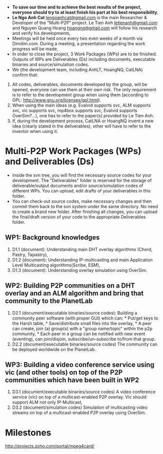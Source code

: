   * **To save our time and to achieve the best results of the project, everyone should try to at least finish his part at his best responsibility**,
  * **Le Ngo Anh Cat** <lengoanhcat@gmail.com> is the main Researcher & Developer of the "Multi-P2P" project. Le Tien Anh <letienanh@gmail.com> and Nguyen Quang Hoang <hoangnq@gmail.com> will follow his research and verify his developments,
  * Meetings will be held once every two even weeks of a month via Dimdim.com. During a meeting, a presentation regarding the work progress will be made,
  * In order to close the project, 3 Work Packages (WPs) are to be finished. Outputs of WPs are Deliverables (Ds) including documents, executable binaries and source/simulation codes.
  * We (the development team, including AnhLT, HoangNQ, CatLNA) confirm that:

  1. All codes, deliverables, documents developed by the group, will be opened, everyone can use them at their own risk. The only requirement is to refer to the development group when using them (according to GPL: http://www.gnu.org/licenses/gpl.html).
  1. When using the main ideas (e.g. Evalvid supports svc, ALM supports svc, vic supports svc, mp4box supports svc, Evalvid supports OverSim?...), one has to refer to the paper(s) provided by Le Tien Anh.
  1. If, during the development process, CatLNA or HoangNQ invent a new idea (clearly stated in the deliverables), other will have to refer to the inventor when using it.

# Multi-P2P Work Packages (WPs) and Deliverables (Ds) #
  * Inside the svn tree, you will find the necessary source codes for your development. The "Deliverables" folder is reserved for the storage of deliverable/output documents and/or source/simulation codes of different WPs. You can upload, edit drafts of your deliverables in this folder.
  * You can check-out source codes, make necessary changes and then commit them back to the svn system under the same directory. No need to create a brand new folder. After finishing all changes, you can upload the final/draft version of your code to the appropriate Deliverables folder.
## WP1: Background knowledges ##
  1. D1.1 (document): Understanding main DHT overlay algorithms (Chord, Pastry, Tapastry),
  1. D1.2 (document): Understanding IP-multicasting and main Application Level Multicasting algorithms(Scribe, ESM),
  1. D1.3 (document): Understanding overlay simulation using OverSim.

## WP2: Building P2P communities on a DHT overlay and an ALM algorithm and bring that community to the PlanetLab ##
  1. D2.1 (document/executable binaries/source codes): Building a community peer software (with proper GUI) which can:
    * Put/get keys to the Harsh table,
    * Save/distribute small files into the overlay,
    * A peer can create, join (a) group(s) with a "group name/topic" within the p2p community,
    * Each peer in a group can be notified with new event (eventing), can join/disjoin, subscribe/un-subscribe to/from that group.
  1. D2.2 (document/executable binaries/source codes) The community can be deployed worldwide on the PlanetLab.

## WP3: Building a video conference service using vic (and other tools) on top of the P2P communities which have been built in WP2 ##
  1. D3.1 (document/executable binaries/source codes) A video conference service (vic) on top of a multicast-enabled P2P overlay. Vic should support ALM not only IP-Multicast,
  1. D3.2 (document/simulation codes) Simulation of multicasting video streams on top of a multicast-enabled P2P overlay using OverSim.

# Milestones #
http://projects.zoho.com/portal/mpeg4card/